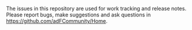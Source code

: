 The issues in this repository are used for work tracking and release notes. Please report bugs, make suggestions and ask questions in https://github.com/adFCommunity/Home.

